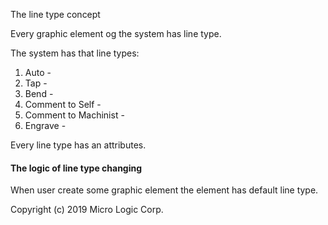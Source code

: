 The line type concept 

Every graphic element og the system has line type.

The system has that line types:
1. Auto - 
2. Tap -
3. Bend -
4. Comment to Self -
5. Comment to Machinist -
6. Engrave -  



Every line type has an attributes.


#### The logic of line type changing 
When user create some graphic element the element has default line type. 

  
Copyright (c) 2019 Micro Logic Corp.